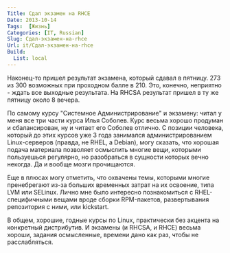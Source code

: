 ```yaml
---
Title: Сдал экзамен на RHCE
Date: 2013-10-14
Tags:  [Жизнь]
Categories: [IT, Russian]
Slug: Сдал-экзамен-на-rhce
Url: it/Сдал-экзамен-на-rhce
Build:
  List: local
---
```


Наконец-то пришел результат экзамена, который сдавал в пятницу. 273 из 300 возможных при проходном балле в 210. Это, конечно,
неприятно - ждать все выходные результата. На RHCSA результат пришел в ту же пятницу около 8 вечера.

По самому курсу "Системное Администрирование" и экзамену: читал у меня все три части курса Илья Соболев.
Курс весьма хорошо продуман и сбалансирован, ну и читает его Соболев отлично. С позиции человека,
который до этих курсов уже 3 года занимался администрированием Linux-серверов (правда, не RHEL, а Debian),
могу сказать, что хорошая подача материала позволяет осмыслить многие вещи, которыми пользуешься регулярно,
но разобраться в сущности которых вечно некогда. Да и вообще мозги прочищаются.

Еще в плюсах могу отметить, что охвачены темы, которыми многие пренебрегают из-за больших временных затрат на их
освоение, типа LVM или SELinux. Лично мне было интересно познакомиться с RHEL-специфичными вещами вроде сборки RPM-пакетов,
развертывания репозитория с ними, или kickstart.

В общем, хорошие, годные курсы по Linux, практически без акцента на конкретный дистрибутив.
И экзамены (и RHCSA, и RHCE) весьма хороши, задания осмысленные, времени дано как раз, чтобы не расслабляться.
